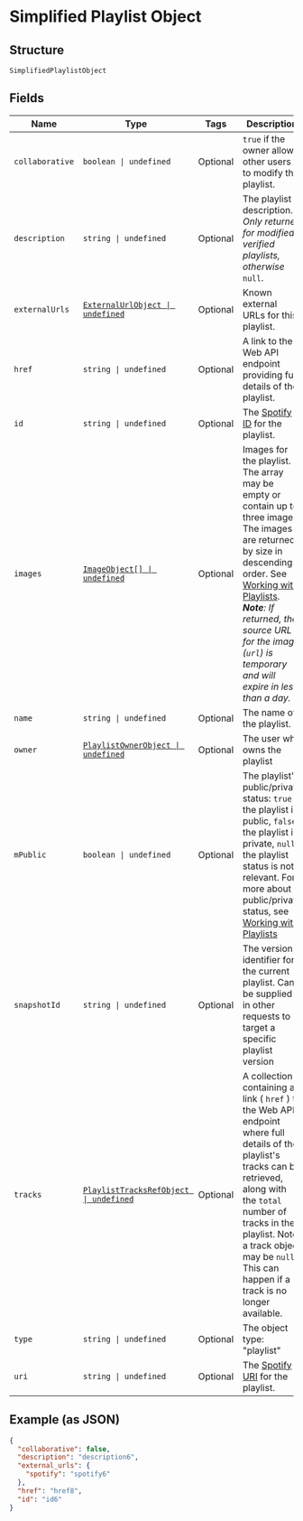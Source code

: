 
# Simplified Playlist Object

## Structure

`SimplifiedPlaylistObject`

## Fields

| Name | Type | Tags | Description |
|  --- | --- | --- | --- |
| `collaborative` | `boolean \| undefined` | Optional | `true` if the owner allows other users to modify the playlist. |
| `description` | `string \| undefined` | Optional | The playlist description. _Only returned for modified, verified playlists, otherwise_ `null`. |
| `externalUrls` | [`ExternalUrlObject \| undefined`](../../doc/models/external-url-object.md) | Optional | Known external URLs for this playlist. |
| `href` | `string \| undefined` | Optional | A link to the Web API endpoint providing full details of the playlist. |
| `id` | `string \| undefined` | Optional | The [Spotify ID](/documentation/web-api/concepts/spotify-uris-ids) for the playlist. |
| `images` | [`ImageObject[] \| undefined`](../../doc/models/image-object.md) | Optional | Images for the playlist. The array may be empty or contain up to three images. The images are returned by size in descending order. See [Working with Playlists](/documentation/web-api/concepts/playlists). _**Note**: If returned, the source URL for the image (`url`) is temporary and will expire in less than a day._ |
| `name` | `string \| undefined` | Optional | The name of the playlist. |
| `owner` | [`PlaylistOwnerObject \| undefined`](../../doc/models/playlist-owner-object.md) | Optional | The user who owns the playlist |
| `mPublic` | `boolean \| undefined` | Optional | The playlist's public/private status: `true` the playlist is public, `false` the playlist is private, `null` the playlist status is not relevant. For more about public/private status, see [Working with Playlists](/documentation/web-api/concepts/playlists) |
| `snapshotId` | `string \| undefined` | Optional | The version identifier for the current playlist. Can be supplied in other requests to target a specific playlist version |
| `tracks` | [`PlaylistTracksRefObject \| undefined`](../../doc/models/playlist-tracks-ref-object.md) | Optional | A collection containing a link ( `href` ) to the Web API endpoint where full details of the playlist's tracks can be retrieved, along with the `total` number of tracks in the playlist. Note, a track object may be `null`. This can happen if a track is no longer available. |
| `type` | `string \| undefined` | Optional | The object type: "playlist" |
| `uri` | `string \| undefined` | Optional | The [Spotify URI](/documentation/web-api/concepts/spotify-uris-ids) for the playlist. |

## Example (as JSON)

```json
{
  "collaborative": false,
  "description": "description6",
  "external_urls": {
    "spotify": "spotify6"
  },
  "href": "href8",
  "id": "id6"
}
```

